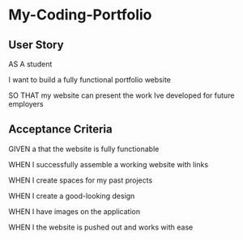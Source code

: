 # My-Coding-Portfolio

## User Story

AS A student

I want to build a fully functional portfolio website

SO THAT my website can present the work Ive developed for future employers

## Acceptance Criteria

GIVEN a that the website is fully functionable 

WHEN I successfully assemble a working website with links

WHEN I create spaces for my past projects

WHEN I create a good-looking design

WHEN I have images on the application

WHEN I the website is pushed out and works with ease